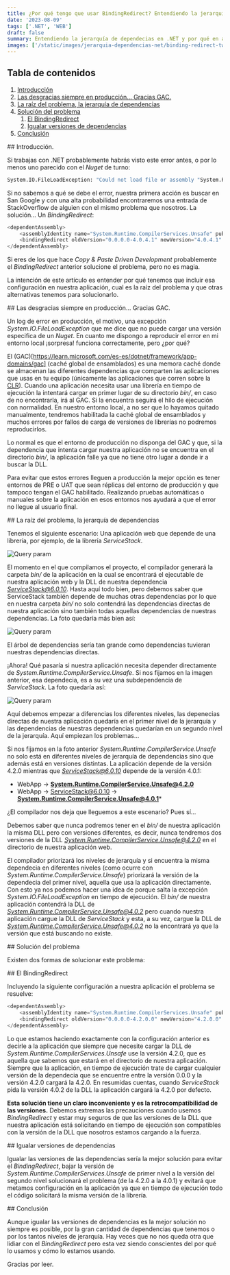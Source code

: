 ```yaml
---
title: ¿Por qué tengo que usar BindingRedirect? Entendiendo la jerarquía de dependencias en .NET
date: '2023-08-09'
tags: ['.NET', 'WEB']
draft: false
summary: Entendiendo la jerarquía de dependecias en .NET y por qué en algunos casos debemos usar BindingRedirect en nuestros proyectos. 
images: ['/static/images/jerarquia-dependencias-net/binding-redirect-twitter-card.png']
---
```


## Tabla de contenidos
1. [Introducción](#introduccion)
2. [Las desgracias siempre en producción... Gracias GAC.](#gracias-gac)
3. [La raíz del problema, la jerarquía de dependencias](#jerarquia)
4. [Solución del problema](#solucion)
    1. [El BindingRedirect](#binding)
    2. [Igualar versiones de dependencias](#igualar)
5. [Conclusión](#conclusion)

<a name="introduccion"/>
## Introducción.

Si trabajas con .NET probablemente habrás visto este error antes, o por lo menos uno parecido con el *Nuget* de turno:

```bash
System.IO.FileLoadException: "Could not load file or assembly "System.Runtime.CompilerServices.Unsafe, Version=4.0.4.1, Culture=neutral, PublicKeyToken=b03f5f7f11d50a3a" or one of it's dependences. The found Assembly's manifest definition does not match the Assembly reference. (Exception from HRESULT: 0x80131040)"
```

Si no sabemos a qué se debe el error, nuestra primera acción es buscar en San Google y con una alta probabilidad encontraremos una entrada de StackOverflow de alguien con el mismo problema que nosotros. La solución... Un *BindingRedirect*:

```cs
<dependentAssembly>  
    <assemblyIdentity name="System.Runtime.CompilerServices.Unsafe" publicKeyToken="b03f5f7f11d50a3a" culture="neutral" />  
    <bindingRedirect oldVersion="0.0.0.0-4.0.4.1" newVersion="4.0.4.1" />  
</dependentAssembly>  
```

Si eres de los que hace *Copy & Paste Driven Development* probablemente el *BindingRedirect* anterior solucione el problema, pero no es magia.

La intención de este artículo es entender por qué tenemos que incluir esa configuración en nuestra aplicación, cual es la raíz del problema y que otras alternativas tenemos para solucionarlo.

<a name="gracias-gac"/>
## Las desgracias siempre en producción... Gracias GAC.

Un log de error en producción, el motivo, una excepción *System.IO.FileLoadException* que me dice que no puede cargar una versión especifica de un *Nuget*. En cuanto me dispongo a reproducir el error en mi entorno local ¡sorpresa! funciona correctamente, pero ¿por qué?

El (GAC)[https://learn.microsoft.com/es-es/dotnet/framework/app-domains/gac] (caché global de ensamblados) es una memora caché donde se almacenan las diferentes dependencias que comparten las aplicaciones que usas en tu equipo (únicamente las aplicaciones que corren sobre la [CLR](https://es.wikipedia.org/wiki/Common_Language_Runtime)). Cuando una aplicación necesita usar una librería en tiempo de ejecución la intentará cargar en primer lugar de su directorio *bin/*, en caso de no encontrarla, irá al GAC. Si la encuentra seguirá el hilo de ejecución con normalidad. En nuestro entorno local, a no ser que lo hayamos quitado manualmente, tendremos habilitada la caché global de ensamblados y muchos errores por fallos de carga de versiones de librerías no podremos reproducirlos.

Lo normal es que el entorno de producción no disponga del GAC y que, si la dependencia que intenta cargar nuestra aplicación no se encuentra en el directorio *bin/*, la aplicación falle ya que no tiene otro lugar a donde ir a buscar la DLL.

Para evitar que estos errores lleguen a producción la mejor opción es tener entornos de PRE o UAT que sean réplicas del entorno de producción y que tampoco tengan el GAC habilitado. Realizando pruebas automáticas o manuales sobre la aplicación en esos entornos nos ayudará a que el error no llegue al usuario final.

<a name="jerarquia"/>
## La raíz del problema, la jerarquía de dependencias

Tenemos el siguiente escenario: Una aplicación web que depende de una librería, por ejemplo, de la librería *ServiceStack*.

![Query param](/static/images/jerarquia-dependencias-net/1.png)

El momento en el que compilamos el proyecto, el compilador generará la carpeta *bin/* de la aplicación en la cual se encontrará el ejecutable de nuestra aplicación web y la DLL de nuestra dependencia *ServiceStack@6.0.10*. Hasta aquí todo bien, pero debemos saber que ServiceStack también depende de muchas otras dependencias por lo que en nuestra carpeta *bin/* no solo contendrá las dependencias directas de nuestra aplicación sino también todas aquellas dependencias de nuestras dependencias. La foto quedaría más bien así:

![Query param](/static/images/jerarquia-dependencias-net/2.png)

El árbol de dependencias sería tan grande como dependencias tuvieran nuestras dependencias directas.

¡Ahora! Qué pasaría si nuestra aplicación necesita depender directamente de *System.Runtime.CompilerService.Unsafe*. Si nos fijamos en la imagen anterior, esa dependecia, es a su vez una subdependencia de *ServiceStack*. La foto quedaría así:

![Query param](/static/images/jerarquia-dependencias-net/3.png)

Aquí debemos empezar a diferencias los diferentes niveles, las depenecias directas de nuestra aplicación quedaría en el primer nivel de la jerarquía y las dependencias de nuestras dependencias quedarían en un segundo nivel de la jerarquía. Aquí empiezan los problemas...

Si nos fijamos en la foto anterior *System.Runtime.CompilerService.Unsafe* no solo está en diferentes niveles de jerarquía de dependencias sino que además está en versiones distintas. La aplicación depende de la versión 4.2.0 mientras que *ServiceStack@6.0.10* depende de la versión 4.0.1:

* WebApp -> **System.Runtime.CompilerService.Unsafe@4.2.0**
* WebApp -> ServiceStack@6.0.10 -> **System.Runtime.CompilerService.Unsafe@4.0.1***

¿El compilador nos deja que lleguemos a este escenario? Pues sí...

Debemos saber que nunca podremos tener en el *bin/* de nuestra aplicación la misma DLL pero con versiones diferentes, es decir, nunca tendremos dos versiones de la DLL *System.Runtime.CompilerService.Unsafe@4.2.0* en el directorio de nuestra aplicación web.

El compilador priorizará los niveles de jerarquía y si encuentra la misma dependecia en diferentes niveles (como ocurre con *System.Runtime.CompilerService.Unsafe*) priorizará la versión de la dependecia del primer nivel, aquella que usa la aplicación directamente. Con esto ya nos podemos hacer una idea de porque salta la excepción *System.IO.FileLoadException* en tiempo de ejecución. El *bin/* de nuestra aplicación contendrá la DLL de *System.Runtime.CompilerService.Unsafe@4.0.2* pero cuando nuestra aplicación cargue la DLL de *ServiceStack* y esta, a su vez, cargue la DLL de *System.Runtime.CompilerService.Unsafe@4.0.2* no la encontrará ya que la versión que está buscando no existe.

<a name="solucion"/>
## Solución del problema

Existen dos formas de solucionar este problema:

<a name="binding"/>
## El BindingRedirect

Incluyendo la siguiente configuración a nuestra aplicación el problema se resuelve:

```cs
<dependentAssembly>  
    <assemblyIdentity name="System.Runtime.CompilerServices.Unsafe" publicKeyToken="b03f5f7f11d50a3a" culture="neutral" />  
    <bindingRedirect oldVersion="0.0.0.0-4.2.0.0" newVersion="4.2.0.0" />  
</dependentAssembly>  
```

Lo que estamos haciendo exactamente con la configuración anterior es decirle a la aplicación que siempre que necesite cargar la DLL de *System.Runtime.CompilerServices.Unsafe* use la versión 4.2.0, que es aquella que sabemos que estará en el directorio de nuestra aplicación. Siempre que la aplicación, en tiempo de ejecución trate de cargar cualquier versión de la dependecia que se encuentre entre la versión 0.0.0 y la versión 4.2.0 cargará la 4.2.0. En resumidas cuentas, cuando *ServiceStack* pida la versión 4.0.2 de la DLL la aplicación cargará la 4.2.0 por defecto.

**Esta solución tiene un claro inconveniente y es la retrocompatibilidad de las versiones.** Debemos extremas las precauciones cuando usemos *BindingRedirect* y estar muy seguros de que las versiones de la DLL que nuestra aplicación está solicitando en tiempo de ejecución son compatibles con la versión de la DLL que nosotros estamos cargando a la fuerza.

<a name="igualar"/>
## Igualar versiones de dependencias

Igualar las versiones de las dependencias sería la mejor solución para evitar el *BindingRedirect*, bajar la versión de *System.Runtime.CompilerServices.Unsafe* de primer nivel a la versión del segundo nivel solucionará el problema (de la 4.2.0 a la 4.0.1) y evitará que metamos configuración en la aplicación ya que en tiempo de ejecución todo el código solicitará la misma versión de la librería. 

<a name="conclusion"/>
## Conclusión

Aunque igualar las versiones de dependencias es la mejor solución no siempre es posible, por la gran cantidad de dependencias que tenemos o por los tantos niveles de jerarquía. Hay veces que no nos queda otra que lidiar con el *BindingRedirect* pero esta vez siendo conscientes del por qué lo usamos y cómo lo estamos usando.

Gracias por leer.